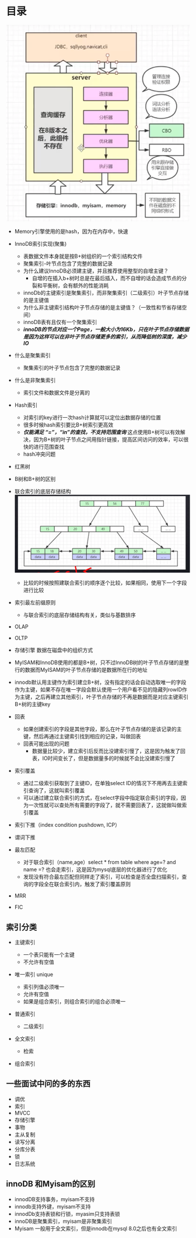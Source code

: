 # 目录

![](../images/mysql.png)


+ Memory引擎使用的是hash，因为在内存中，快速


+ InnoDB索引实现(聚集)
    + 表数据文件本身就是按B+树组织的一个索引结构文件
    + 聚集索引-叶节点包含了完整的数据记录
    + 为什么建议InnoDB必须建主键，并且推荐使用整型的自增主键？
        + 自增的在插入b+树时总是在最后插入，而不自增的话会造成节点的分裂和平衡树，会有额外的性能消耗
    + innoDb的主键索引是聚集索引，而非聚集索引（二级索引）叶子节点存储的是主键值
    + 为什么非主键索引结构叶子节点存储的是主键值？（一致性和节省存储空间）
    + innoDB表有且仅有一个聚集索引
    + ***innoDB的节点对应一个Page，一般大小为16Kb，只在叶子节点存储数据是因为这样可以在非叶子节点存储更多的索引，从而降低树的深度，减少IO***

+ 什么是聚集索引
    + 聚集索引的叶子节点包含了完整的数据记录

+ 什么是非聚集索引
    + 索引文件和数据文件是分离的

+ Hash索引
    + 对索引的key进行一次hash计算就可以定位出数据存储的位置
    + 很多时候hash索引要比B+树索引更高效
    + ***仅能满足 “=”，“in”的查找，不支持范围查询*** 这点使用B+树可以有效解决，因为B+树的叶子节点之间用指针链接，提高区间访问的效率，可以很快的进行范围查找
    + hash冲突问题

+ 红黑树

+ B树和B+树的区别
+ 联合索引的底层存储结构
![](../images/联合索引底层结构.png)
    + 比较的时候按照建联合索引的顺序逐个比较，如果相同，使用下一个字段进行比较

+ 索引最左前缀原则
    + 与联合索引的底层存储结构有关，类似与基数排序

+ OLAP
+ OLTP

+ 存储引擎 数据在磁盘中的组织方式


+ MyISAM和InnoDB使用的都是B+树，只不过InnoDB树的叶子节点存储的是整行的数据而MyISAM的叶子节点存储的是数据所在行的地址
+ innodb默认用主键作为索引建立B+树，没有指定的话会自动选取唯一的字段作为主键，如果不存在唯一字段会默认使用一个用户看不见的隐藏列rowID作为主键，之后再建立其他索引，叶子节点存储的不再是数据而是对应主键索引B+树的主键key


+ 回表
    + 如果创建索引的字段是其他字段，那么在叶子节点存储的是该记录的主键，然后再通过主键索引找到相应的记录，叫做回表
    + 回表可能出现的问题
        + 数据量比较少，建立索引后反而比没建索引慢了，这是因为触发了回表，IO时间变长了，但是数据量多的时候就不会比没建索引慢了

+ 索引覆盖 
    + 通过二级索引获取到了主键ID，在单独select ID的情况下不用再去主键索引查询了，这就叫索引覆盖
    + 可以通过建立联合索引的方式，在select字段中指定联合索引的字段，因为一次性就可以查处所有需要的字段了，就不需要回表了，这就做叫做索引覆盖

+ 索引下推（index condition pushdown, ICP）

+ 谓词下推

+ 最左匹配
    + 对于联合索引（name,age）select * from table where age=? and name =? 也会走索引，这是因为mysql底层的优化器进行了优化
    + 发现没有符合最左匹配但同样走了索引，可以检查是否全盘扫描索引，查询的字段全在联合索引内，触发了索引覆盖原则

+ MRR
+ FIC

## 索引分类
+ 主键索引
    + 一个表只能有一个主键
    + 不允许有空值

+ 唯一索引 unique
    + 索引列值必须唯一
    + 允许有空值
    + 如果是组合索引，则组合索引的组合必须唯一

+ 普通索引
    + 二级索引

+ 全文索引
    + 检索

+ 组合索引

## 一些面试中问的多的东西
+ 调优
+ 索引
+ MVCC
+ 存储引擎
+ 事物
+ 主从复制
+ 读写分离
+ 分库分表
+ 锁
+ 日志系统

## innoDB 和Myisam的区别
+ innodDB支持事务，myisam不支持
+ innodb支持外键，myisam不支持
+ innodDb支持表锁和行锁，myasim只支持表锁
+ innoDB是聚集索引，myisam是非聚集索引
+ Myisam 一般用于全文索引，但是innodb在mysql 8.0之后也有全文索引

